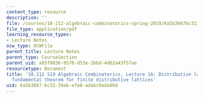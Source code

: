 ```yaml
---
content_type: resource
description: ''
file: /courses/18-212-algebraic-combinatorics-spring-2019/6a5b3667bc3139abefe8adabc0ada96d_MIT18_212S19_lec16.pdf
file_type: application/pdf
learning_resource_types:
- Lecture Notes
ocw_type: OCWFile
parent_title: Lecture Notes
parent_type: CourseSection
parent_uid: a95f0836-9570-d53e-1bbd-4d62a43f57ae
resourcetype: Document
title: '18.212 S19 Algebraic Combinatorics, Lecture 16: Distributive lattices. Birkhoff''s
  fundamental theorem for finite distributive lattices'
uid: 6a5b3667-bc31-39ab-efe8-adabc0ada96d
---
```

